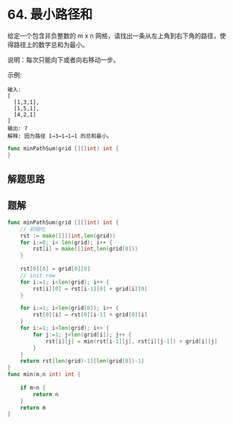 # 64. 最小路径和
给定一个包含非负整数的 m x n 网格，请找出一条从左上角到右下角的路径，使得路径上的数字总和为最小。  

说明：每次只能向下或者向右移动一步。  

示例:
```
输入:
[
  [1,3,1],
  [1,5,1],
  [4,2,1]
]
输出: 7
解释: 因为路径 1→3→1→1→1 的总和最小。
```

```go
func minPathSum(grid [][]int) int {
}
```

## 解题思路

## 题解

```go
func minPathSum(grid [][]int) int {
    // 初始化
    rst := make([][]int,len(grid))
    for i:=0; i< len(grid); i++ {
        rst[i] = make([]int,len(grid[0]))
    }
    
    rst[0][0] = grid[0][0]
    // init row
    for i:=1; i<len(grid); i++ {
        rst[i][0] = rst[i-1][0] + grid[i][0]
    }

    for i:=1; i<len(grid[0]); i++ {
        rst[0][i] = rst[0][i-1] + grid[0][i]
    }
    for i:=1; i<len(grid); i++ {
        for j:=1; j<len(grid[i]); j++ {
            rst[i][j] = min(rst[i-1][j], rst[i][j-1]) + grid[i][j]
        }
    }
    return rst[len(grid)-1][len(grid[0])-1]
}
func min(m,n int) int {
    
    if m>n {
        return n
    }
    return m
}
```
